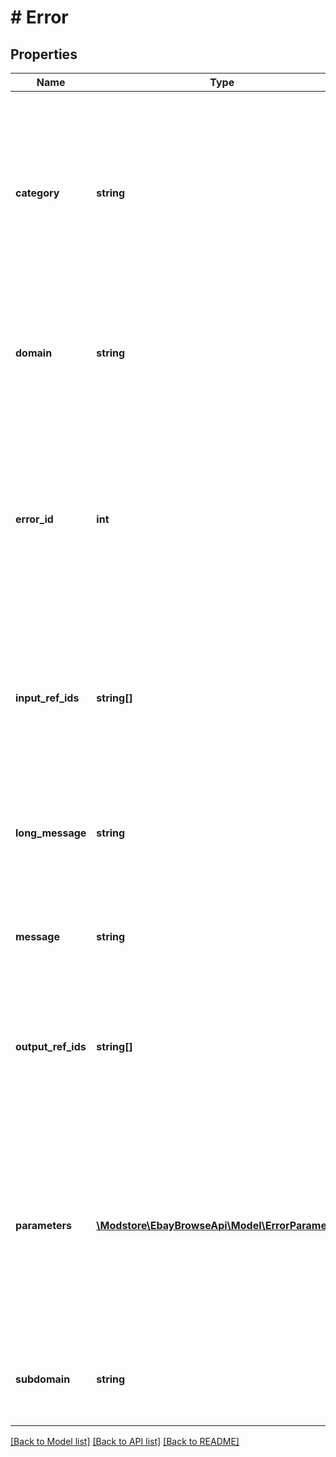 # # Error

## Properties

Name | Type | Description | Notes
------------ | ------------- | ------------- | -------------
**category** | **string** | This string value indicates the error category. There are three categories of errors: &lt;i&gt;request errors&lt;/i&gt;, &lt;i&gt;application errors&lt;/i&gt;, and &lt;i&gt;system errors&lt;/i&gt;. | [optional]
**domain** | **string** | The name of the primary system where the error occurred. This is relevant for application errors. | [optional]
**error_id** | **int** | A unique code that identifies the particular error or warning that occurred. Your application can use error codes as identifiers in your customized error-handling algorithms. | [optional]
**input_ref_ids** | **string[]** | An array of reference IDs that identify the specific request elements most closely associated to the error or warning, if any. | [optional]
**long_message** | **string** | A detailed description of the condition that caused the error or warning, and information on what to do to correct the problem. | [optional]
**message** | **string** | A description of the condition that caused the error or warning. | [optional]
**output_ref_ids** | **string[]** | An array of reference IDs that identify the specific response elements most closely associated to the error or warning, if any. | [optional]
**parameters** | [**\Modstore\EbayBrowseApi\Model\ErrorParameter[]**](ErrorParameter.md) | An array of warning and error messages that return one or more variables contextual information about the error or warning. This is often the field or value that triggered the error or warning. | [optional]
**subdomain** | **string** | The name of the subdomain in which the error or warning occurred. | [optional]

[[Back to Model list]](../../README.md#models) [[Back to API list]](../../README.md#endpoints) [[Back to README]](../../README.md)
